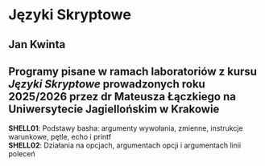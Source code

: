 Języki Skryptowe
================
Jan Kwinta
----------
Programy pisane w ramach laboratoriów z kursu *Języki Skryptowe* prowadzonych roku 2025/2026 przez dr Mateusza Łączkiego na Uniwersytecie Jagiellońskim w Krakowie
----------
**SHELL01**: Podstawy basha: argumenty wywołania, zmienne, instrukcje warunkowe, pętle, echo i printf  
**SHELL02**: Działania na opcjach, argumentach opcji i argumentach linii poleceń  